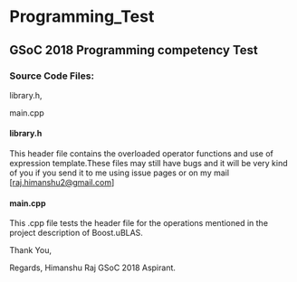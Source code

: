# Programming_Test
## GSoC 2018 Programming competency Test
### Source Code Files:
library.h,

main.cpp

#### library.h
This header file contains the overloaded operator functions and use of expression template.These files may still have bugs and it will be very kind of you if you send it to me using issue pages or on my mail [raj.himanshu2@gmail.com]

#### main.cpp
This .cpp file tests the header file for the operations mentioned in the project description of Boost.uBLAS.

Thank You,

Regards,
Himanshu Raj
GSoC 2018 Aspirant.

